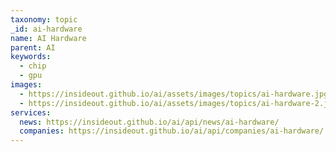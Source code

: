 ```yaml
---
taxonomy: topic
_id: ai-hardware
name: AI Hardware
parent: AI
keywords:
  - chip
  - gpu
images:
  - https://insideout.github.io/ai/assets/images/topics/ai-hardware.jpg
  - https://insideout.github.io/ai/assets/images/topics/ai-hardware-2.jpg
services:
  news: https://insideout.github.io/ai/api/news/ai-hardware/
  companies: https://insideout.github.io/ai/api/companies/ai-hardware/
---
```

